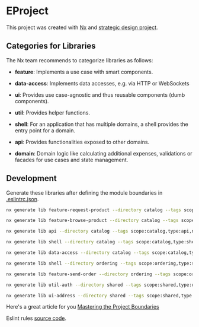 # EProject

This project was created with [Nx](https://nx.dev) and [strategic design project](https://github.com/manfredsteyer/strategic-design).

## Categories for Libraries

The Nx team recommends to categorize libraries as follows:

- **feature**: Implements a use case with smart components.
- **data-access**: Implements data accesses, e.g. via HTTP or WebSockets
- **ui**: Provides use case-agnostic and thus reusable components (dumb components).
- **util**: Provides helper functions.

- **shell**: For an application that has multiple domains, a shell provides the entry point for a domain.
- **api**: Provides functionalities exposed to other domains.
- **domain**: Domain logic like calculating additional expenses, validations or facades for use cases and state management.

## Development

Generate these libraries after defining the module boundaries in [.eslintrc.json](./.eslintrc.json).

```bash
nx generate lib feature-request-product --directory catalog --tags scope:catalog,type:feature

nx generate lib feature-browse-product --directory catalog --tags scope:catalog,type:feature

nx generate lib api --directory catalog --tags scope:catalog,type:api,name:catalog-api

nx generate lib shell --directory catalog --tags scope:catalog,type:shell

nx generate lib data-access --directory catalog --tags scope:catalog,type:data-access

nx generate lib shell --directory ordering --tags scope:ordering,type:shell

nx generate lib feature-send-order --directory ordering --tags scope:ordering,type:feature

nx generate lib util-auth --directory shared --tags scope:shared,type:util

nx generate lib ui-address --directory shared --tags scope:shared,type:ui
```

Here's a great article for you [Mastering the Project Boundaries](https://blog.nrwl.io/mastering-the-project-boundaries-in-nx-f095852f5bf4)

Eslint rules [source code](https://github.com/nrwl/nx/blob/master/packages/eslint-plugin-nx/src/rules/enforce-module-boundaries.ts).
